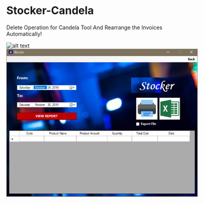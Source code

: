 # Stocker-Candela
Delete Operation for Candela Tool And Rearrange the Invoices Automatically!

![alt text](https://github.com/Sheikhharis50/Stocker-Candela-code/blob/master/Stocker.PNG)
![alt text](report.PNG)
